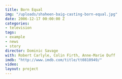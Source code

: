 ```yaml
---
title: Born Equal
img: "/uploads/shaheen-baig-casting-born-equal.jpg"
date: 2006-12-17 00:00:00 Z
categories:
- television
tags:
- example
- news
- story
director: Dominic Savage
with: Robert Carlyle, Colin Firth, Anne-Marie Duff
imdb: "http://www.imdb.com/title/tt0810949/"
video:
layout: project
---
```

